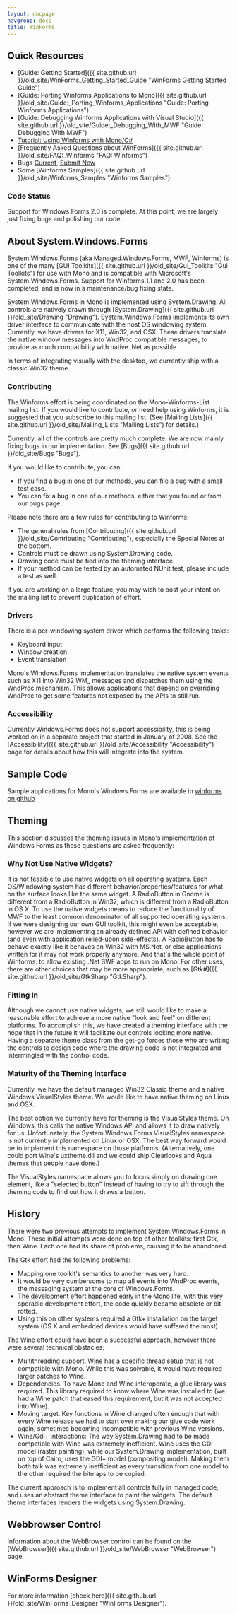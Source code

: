 ```yaml
---
layout: docpage
navgroup: docs
title: WinForms
---
```


Quick Resources
---------------

-   [Guide: Getting Started]({{ site.github.url }}/old_site/WinForms_Getting_Started_Guide "WinForms Getting Started Guide")
-   [Guide: Porting Winforms Applications to Mono]({{ site.github.url }}/old_site/Guide:_Porting_Winforms_Applications "Guide: Porting Winforms Applications")
-   [Guide: Debugging Winforms Applications with Visual Studio]({{ site.github.url }}/old_site/Guide:_Debugging_With_MWF "Guide: Debugging With MWF")
-   [Tutorial: Using Winforms with Mono/C\#](http://zetcode.com/tutorials/monowinformstutorial/)
-   [Frequently Asked Questions about WinForms]({{ site.github.url }}/old_site/FAQ:_Winforms "FAQ: Winforms")
-   Bugs [Current](http://bugzilla.novell.com/buglist.cgi?product=Mono%3A+Class+Libraries&component=Windows.Forms&bug_status=NEW&bug_status=ASSIGNED&bug_status=REOPENED&order=bugs.bug_id), [Submit New](http://bugzilla.novell.com/enter_bug.cgi?alias=&assigned_to=&blocked=&bug_file_loc=http%3A%2F%2F&bug_severity=Normal&bug_status=NEW&cf_foundby=---&cf_nts_priority=&cf_nts_support_num=&cf_partnerid=&comment=Description%20of%20Problem%3A%0D%0A%0D%0A%0D%0ASteps%20to%20reproduce%20the%20problem%3A%0D%0A1.%20%0D%0A2.%20%0D%0A%0D%0A%0D%0AActual%20Results%3A%0D%0A%0D%0A%0D%0AExpected%20Results%3A%0D%0A%0D%0A%0D%0AHow%20often%20does%20this%20happen%3F%20%0D%0A%0D%0A%0D%0AAdditional%20Information%3A%0D%0A%0D%0A%0D%0A&component=Windows.Forms&contenttypeentry=&contenttypemethod=autodetect&contenttypeselection=text%2Fplain&data=&deadline=&dependson=&description=&estimated_time=0.0&flag_type-2=X&form_name=enter_bug&keywords=&maketemplate=Remember%20values%20as%20bookmarkable%20template&op_sys=Other&priority=P5%20-%20None&product=Mono%3A%20Class%20Libraries%20&qa_contact=&rep_platform=Other&short_desc=&version=unspecified)
-   Some [Winforms Samples]({{ site.github.url }}/old_site/Winforms_Samples "Winforms Samples")

### Code Status

Support for Windows Forms 2.0 is complete. At this point, we are largely just fixing bugs and polishing our code.

About System.Windows.Forms
--------------------------

System.Windows.Forms (aka Managed.Windows.Forms, MWF, Winforms) is one of the many [GUI Toolkits]({{ site.github.url }}/old_site/Gui_Toolkits "Gui Toolkits") for use with Mono and is compatible with Microsoft's System.Windows.Forms. Support for Winforms 1.1 and 2.0 has been completed, and is now in a maintenance/bug fixing state.

System.Windows.Forms in Mono is implemented using System.Drawing. All controls are natively drawn through [System.Drawing]({{ site.github.url }}/old_site/Drawing "Drawing"). System.Windows.Forms implements its own driver interface to communicate with the host OS windowing system. Currently, we have drivers for X11, Win32, and OSX. These drivers translate the native window messages into WndProc compatible messages, to provide as much compatibility with native .Net as possible.

In terms of integrating visually with the desktop, we currently ship with a classic Win32 theme.

### Contributing

The Winforms effort is being coordinated on the Mono-Winforms-List mailing list. If you would like to contribute, or need help using Winforms, it is suggested that you subscribe to this mailing list. (See [Mailing Lists]({{ site.github.url }}/old_site/Mailing_Lists "Mailing Lists") for details.)

Currently, all of the controls are pretty much complete. We are now mainly fixing bugs in our implementation. See [Bugs]({{ site.github.url }}/old_site/Bugs "Bugs").

If you would like to contribute, you can:

-   If you find a bug in one of our methods, you can file a bug with a small test case.
-   You can fix a bug in one of our methods, either that you found or from our bugs page.

Please note there are a few rules for contributing to Winforms:

-   The general rules from [Contributing]({{ site.github.url }}/old_site/Contributing "Contributing"), especially the Special Notes at the bottom.
-   Controls must be drawn using System.Drawing code.
-   Drawing code must be tied into the theming interface.
-   If your method can be tested by an automated NUnit test, please include a test as well.

If you are working on a large feature, you may wish to post your intent on the mailing list to prevent duplication of effort.

### Drivers

There is a per-windowing system driver which performs the following tasks:

-   Keyboard input
-   Window creation
-   Event translation

Mono's Windows.Forms implementation translates the native system events such as X11 into Win32 WM\_ messages and dispatches them using the WndProc mechanism. This allows applications that depend on overriding WndProc to get some features not exposed by the APIs to still run.

### Accessibility

Currently Windows.Forms does not support accessibility, this is being worked on in a separate project that started in January of 2008. See the [Accessibility]({{ site.github.url }}/old_site/Accessibility "Accessibility") page for details about how this will integrate into the system.

Sample Code
-----------

Sample applications for Mono's Windows.Forms are available in [winforms on github](https://github.com/mono/winforms)

Theming
-------

This section discusses the theming issues in Mono's implementation of Windows Forms as these questions are asked frequently:

### Why Not Use Native Widgets?

It is not feasible to use native widgets on all operating systems. Each OS/Windowing system has different behavior/properties/features for what on the surface looks like the same widget. A RadioButton in Gnome is different from a RadioButton in Win32, which is different from a RadioButton in OS X. To use the native widgets means to reduce the functionality of MWF to the least common denominator of all supported operating systems. If we were designing our own GUI toolkit, this might even be acceptable, however we are implementing an already defined API with defined behavior (and even with application relied-upon side-effects). A RadioButton has to behave exactly like it behaves on Win32 with MS.Net, or else applications written for it may not work properly anymore. And that's the whole point of Winforms: to allow existing .Net SWF apps to run on Mono. For other uses, there are other choices that may be more appropriate, such as [Gtk\#]({{ site.github.url }}/old_site/GtkSharp "GtkSharp").

### Fitting In

Although we cannot use native widgets, we still would like to make a reasonable effort to achieve a more native "look and feel" on different platforms. To accomplish this, we have created a theming interface with the hope that in the future it will facilitate our controls looking more native. Having a separate theme class from the get-go forces those who are writing the controls to design code where the drawing code is not integrated and intermingled with the control code.

### Maturity of the Theming Interface

Currently, we have the default managed Win32 Classic theme and a native Windows VisualStyles theme. We would like to have native theming on Linux and OSX.

The best option we currently have for theming is the VisualStyles theme. On Windows, this calls the native Windows API and allows it to draw natively for us. Unfortunately, the System.Windows.Forms.VisualStyles namespace is not currently implemented on Linux or OSX. The best way forward would be to implement this namespace on those platforms. (Alternatively, one could port Wine's uxtheme.dll and we could ship Clearlooks and Aqua themes that people have done.)

The VisualStyles namespace allows you to focus simply on drawing one element, like a "selected button" instead of having to try to sift through the theming code to find out how it draws a button.

History
-------

There were two previous attempts to implement System.Windows.Forms in Mono. These initial attempts were done on top of other toolkits: first Gtk, then Wine. Each one had its share of problems, causing it to be abandoned.

The Gtk effort had the following problems:

-   Mapping one toolkit's semantics to another was very hard.
-   It would be very cumbersome to map all events into WndProc events, the messaging system at the core of Windows.Forms.
-   The development effort happened early in the Mono life, with this very sporadic development effort, the code quickly became obsolete or bit-rotted.
-   Using this on other systems required a Gtk+ installation on the target system (OS X and embedded devices would have suffered the most).

The Wine effort could have been a successful approach, however there were several technical obstacles:

-   Multithreading support. Wine has a specific thread setup that is not compatible with Mono. While this was solvable, it would have required larger patches to Wine.
-   Dependencies. To have Mono and Wine interoperate, a glue library was required. This library required to know where Wine was installed to (we had a Wine patch that eased this requirement, but it was not accepted into Wine).
-   Moving target. Key functions in Wine changed often enough that with every Wine release we had to start over making our glue code work again, sometimes becoming incompatible with previous Wine versions.
-   Wine/Gdi+ interactions: The way System.Drawing had to be made compatible with Wine was extremely inefficient. Wine uses the GDI model (raster painting), while our System.Drawing implementation, built on top of Cairo, uses the GDI+ model (compositing model). Making them both talk was extremely inefficient as every transition from one model to the other required the bitmaps to be copied.

The current approach is to implement all controls fully in managed code, and uses an abstract theme interface to paint the widgets. The default theme interfaces renders the widgets using System.Drawing.

Webbrowser Control
------------------

Information about the WebBrowser control can be found on the [WebBrowser]({{ site.github.url }}/old_site/WebBrowser "WebBrowser") page.

WinForms Designer
-----------------

For more information [check here]({{ site.github.url }}/old_site/WinForms_Designer "WinForms Designer").

